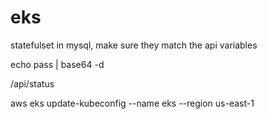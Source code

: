 # eks

statefulset in mysql, make sure they match the api variables

echo pass | base64 -d

/api/status

aws eks update-kubeconfig --name eks --region us-east-1